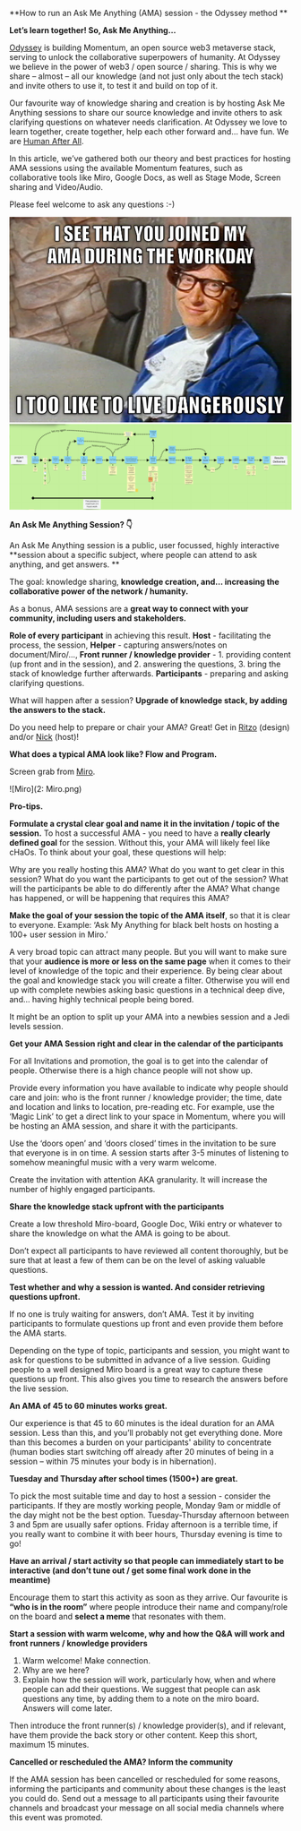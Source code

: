 **How to run an Ask Me Anything (AMA) session - the Odyssey method **


**Let’s learn together! So, Ask Me Anything…**

[Odyssey](https://odyssey.org/) is building Momentum, an open source web3 metaverse stack, serving to unlock the collaborative superpowers of humanity. At Odyssey we believe in the power of web3 / open source / sharing. This is why we share – almost – all our knowledge (and not just only about the tech stack) and invite others to use it, to test it and build on top of it. 

Our favourite way of knowledge sharing and creation is by hosting Ask Me Anything sessions to share our source knowledge and invite others to ask clarifying questions on whatever needs clarification. At Odyssey we love to learn together, create together, help each other forward and… have fun. We are [Human After All](https://youtu.be/PXYeARRyDWk).

In this article, we’ve gathered both our theory and best practices for hosting AMA sessions using the available Momentum features, such as collaborative tools like Miro, Google Docs, as well as Stage Mode, Screen sharing and Video/Audio. 

Please feel welcome to ask any questions :-)

![Meme](1:%20ama-1.png)
![Test](Screenshot%202022-09-14%20at%2017.35.14.png)


**An Ask Me Anything Session? 👇**

An Ask Me Anything session is a public, user focussed, highly interactive **session about a specific subject, where people can attend to ask anything, and get answers. **

The goal: knowledge sharing, **knowledge creation, and… increasing the collaborative power of the network / humanity.**

As a bonus, AMA sessions are a **great way to connect with your community, including users and stakeholders.**

**Role of every participant** in achieving this result.
**Host** - facilitating the process, the session,
**Helper** - capturing answers/notes on document/Miro/…,
**Front runner / knowledge provider** - 1. providing content (up front and in the session), and 2. answering the questions, 3. bring the stack of knowledge further afterwards.
**Participants** - preparing and asking clarifying questions.

What will happen after a session? **Upgrade of knowledge stack, by adding the answers to the stack.**

Do you need help to prepare or chair your AMA? Great! Get in [Ritzo](https://twitter.com/ritzotencate) (design) and/or [Nick](https://twitter.com/Clogish) (host)!


**What does a typical AMA look like? Flow and Program.**

Screen grab from [Miro](https://miro.com/app/board/uXjVPcMDtS4=/?moveToWidget=3458764536205613676&cot=14).

![Miro](2: Miro.png)


**Pro-tips.**

**Formulate a crystal clear goal and name it in the invitation / topic of the session.**
To host a successful AMA - you need to have a **really clearly defined goal** for the session. Without this, your AMA will likely feel like cHaOs. To think about your goal, these questions will help:

Why are you really hosting this AMA?
What do you want to get clear in this session?
What do you want the participants to get out of the session?
What will the participants be able to do differently after the AMA?
What change has happened, or will be happening that requires this AMA?

**Make the goal of your session the topic of the AMA itself**, so that it is clear to everyone. Example: ‘Ask My Anything for black belt hosts on hosting a 100+ user session in Miro.’

A very broad topic can attract many people. But you will want to make sure that your **audience is more or less on the same page** when it comes to their level of knowledge of the topic and their experience. By being clear about the goal and knowledge stack you will create a filter. Otherwise you will end up with complete newbies asking basic questions in a technical deep dive, and… having highly technical people being bored.

It might be an option to split up your AMA into a newbies session and a Jedi levels session.


**Get your AMA Session right and clear in the calendar of the participants**

For all Invitations and promotion, the goal is to get into the calendar of people. Otherwise there is a high chance people will not show up.

Provide every information you have available to indicate why people should care and join: who is the front runner / knowledge provider; the time, date and location and links to location, pre-reading etc. For example, use the ‘Magic Link’ to get a direct link to your space in Momentum, where you will be hosting an AMA session, and share it with the participants.

Use the ‘doors open’ and ‘doors closed’ times in the invitation to be sure that everyone is in on time. A session starts after 3-5 minutes of listening to somehow meaningful music with a very warm welcome.

Create the invitation with attention AKA granularity. It will increase the number of highly engaged participants.


**Share the knowledge stack upfront with the participants**

Create a low threshold Miro-board, Google Doc, Wiki entry or whatever to share the knowledge on what the AMA is going to be about.

Don’t expect all participants to have reviewed all content thoroughly, but be sure that at least a few of them can be on the level of asking valuable questions.


**Test whether and why a session is wanted. And consider retrieving questions upfront.**

If no one is truly waiting for answers, don’t AMA. Test it by inviting participants to formulate questions up front and even provide them before the AMA starts.

Depending on the type of topic, participants and session, you might want to ask for questions to be submitted in advance of a live session. Guiding people to a well designed Miro board is a great way to capture these questions up front. This also gives you time to research the answers before the live session.


**An AMA of 45 to 60 minutes works great.**

Our experience is that 45 to 60 minutes is the ideal duration for an AMA session. Less than this, and you’ll probably not get everything done. More than this becomes a burden on your participants' ability to concentrate (human bodies start switching off already after 20 minutes of being in a session – within 75 minutes your body is in hibernation).


**Tuesday and Thursday after school times (1500+) are great.**

To pick the most suitable time and day to host a session - consider the participants. If they are mostly working people, Monday 9am or middle of the day might not be the best option. Tuesday-Thursday afternoon between 3 and 5pm are usually safer options. Friday afternoon is a terrible time, if you really want to combine it with beer hours, Thursday evening is time to go!


**Have an arrival / start activity so that people can immediately start to be interactive (and don’t tune out / get some final work done in the meantime)**

Encourage them to start this activity as soon as they arrive. Our favourite is **“who is in the room”** where people introduce their name and company/role on the board and **select a meme** that resonates with them.


**Start a session with warm welcome, why and how the Q&A will work and front runners / knowledge providers**

1. Warm welcome! Make connection.
2. Why are we here? 
3. Explain how the session will work, particularly how, when and where people can add their questions. We suggest that people can ask questions any time, by adding them to a note on the miro board. Answers will come later.

Then introduce the front runner(s) / knowledge provider(s), and if relevant, have them provide the back story or other content. Keep this short, maximum 15 minutes.


**Cancelled or rescheduled the AMA? Inform the community**

If the AMA session has been cancelled or rescheduled for some reasons, informing the participants and community about these changes is the least you could do. Send out a message to all participants using their favourite channels and broadcast your message on all social media channels where this event was promoted.
